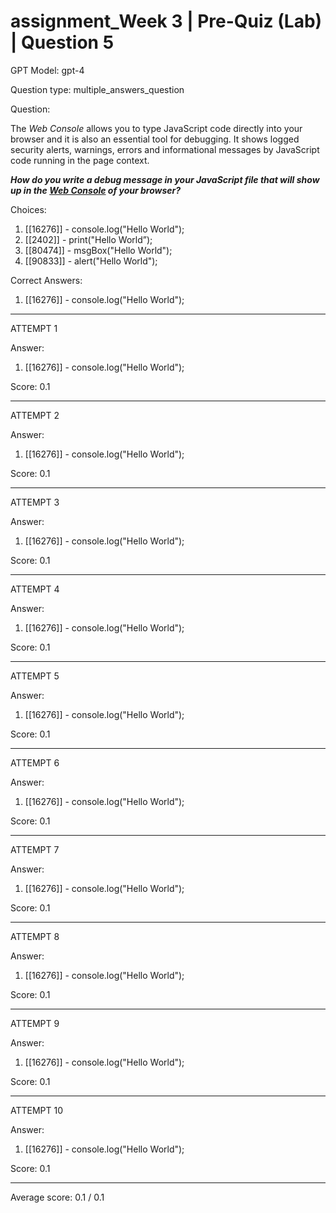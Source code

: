 # assignment_Week 3 | Pre-Quiz (Lab) | Question 5

GPT Model: gpt-4

Question type: multiple_answers_question

Question:
<div>
<p><span>The </span><i><span>Web Console</span></i><span> allows you to type JavaScript code directly into your browser and it is also an essential tool for debugging. It shows logged security alerts, warnings, errors and informational messages by JavaScript code running in the page context. </span></p>
<p><em><strong>How do you write a debug message in your JavaScript file that will show up in the <span style="text-decoration: underline;">Web Console</span> of your browser?</strong></em></p>
</div>

Choices:
1. [[16276]] - console.log("Hello World");
2. [[2402]] - print("Hello World”);
3. [[80474]] - msgBox("Hello World");
4. [[90833]] - alert("Hello World");

Correct Answers:
1. [[16276]] - console.log("Hello World");

****************************************

ATTEMPT 1

Answer: 
1. [[16276]] - console.log("Hello World");

Score: 0.1

--------------------

ATTEMPT 2

Answer: 
1. [[16276]] - console.log("Hello World");

Score: 0.1

--------------------

ATTEMPT 3

Answer:
1. [[16276]] - console.log("Hello World");

Score: 0.1

--------------------

ATTEMPT 4

Answer: 
1. [[16276]] - console.log("Hello World");

Score: 0.1

--------------------

ATTEMPT 5

Answer: 
1. [[16276]] - console.log("Hello World");

Score: 0.1

--------------------

ATTEMPT 6

Answer: 
1. [[16276]] - console.log("Hello World");

Score: 0.1

--------------------

ATTEMPT 7

Answer: 
1. [[16276]] - console.log("Hello World");

Score: 0.1

--------------------

ATTEMPT 8

Answer: 
1. [[16276]] - console.log("Hello World");

Score: 0.1

--------------------

ATTEMPT 9

Answer: 
1. [[16276]] - console.log("Hello World");

Score: 0.1

--------------------

ATTEMPT 10

Answer: 
1. [[16276]] - console.log("Hello World");

Score: 0.1

--------------------

Average score: 0.1 / 0.1
